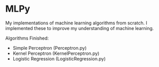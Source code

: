MLPy
====

My implementations of machine learning algorithms from scratch. I implemented these to improve my understanding of machine learning.

Algorithms Finished:

- Simple Perceptron (Perceptron.py)
- Kernel Perceptron (KernelPerceptron.py)
- Logistic Regression (LogisticRegression.py)
